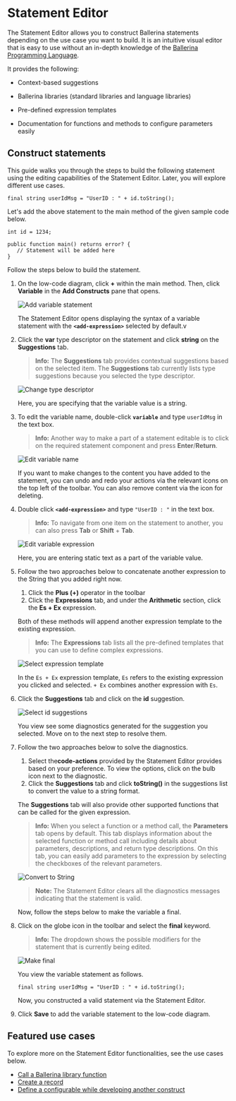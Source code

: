 # Statement Editor

The Statement Editor allows you to construct Ballerina statements depending on the use case you want to build. It is an intuitive visual editor that is easy to use without an in-depth knowledge of the [Ballerina Programming Language](https://ballerina.io/).

It provides the following:

- Context-based suggestions

- Ballerina libraries (standard libraries and language libraries)

- Pre-defined expression templates

- Documentation for functions and methods to configure parameters easily 

## Construct statements

This guide walks you through the steps to build the following statement using the editing capabilities of the Statement Editor. Later, you will explore different use cases.

```
final string userIdMsg = "UserID : " + id.toString();
```

Let's add the above statement to the main method of the given sample code below.

```
int id = 1234;
 
public function main() returns error? {
   // Statement will be added here
}
```

Follow the steps below to build the statement.

1. On the low-code diagram, click **+** within the main method. Then, click **Variable** in the **Add Constructs** pane that opens.

    ![Add variable statement](../img/statement-editor/add-variable-statement.gif)

    The Statement Editor opens displaying the syntax of a variable statement with the **`<add-expression>`** selected by default.v

2.  Click the **var** type descriptor on the statement and click **string** on the **Suggestions** tab.

    >**Info:** The **Suggestions** tab provides contextual suggestions based on the selected item. The **Suggestions** tab currently lists type suggestions because you selected the type descriptor.    

    ![Change type descriptor](../img/statement-editor/change-type-descriptor.gif)

    Here, you are specifying that the variable value is a string.

3. To edit the variable name, double-click **`variable`** and type `userIdMsg` in the text box.

    >**Info:** Another way to make a part of a statement editable is to click on the required statement component and press  **Enter**/**Return**.

    ![Edit variable name](../img/statement-editor/edit-variable-name.gif)

    If you want to make changes to the content you have added to the statement, you can undo and redo your actions via the relevant icons on the top left of the toolbar. You can also remove content via the icon for deleting.

4. Double click **`<add-expression>`** and type `"UserID : "` in the text box.

    >**Info:** To navigate from one item on the statement to another, you can also press **Tab** or **Shift** + **Tab**.

    ![Edit variable expression](../img/statement-editor/edit-variable-expression.gif)

    Here, you are entering static text as a part of the variable value.

5.  Follow the two approaches below to concatenate another expression to the String that you added right now.
    1. Click the **Plus (+)** operator in the toolbar
    2. Click the **Expressions** tab, and under the **Arithmetic** section, click the **Es + Ex** expression.

    Both of these methods will append another expression template to the existing expression. 

    >**Info:** The **Expressions** tab lists all the pre-defined templates that you can use to define complex expressions.

    ![Select expression template](../img/statement-editor/select-expression-template.gif)

    In the `Es + Ex` expression template, `Es` refers to the existing expression you clicked and selected. `+ Ex` combines another expression with `Es`.

6. Click the **Suggestions** tab and click on the **id** suggestion.

    ![Select id suggestions](../img/statement-editor/select-id-from-suggestions.gif)

     You view see some diagnostics generated for the suggestion you selected. Move on to the next step to resolve them. 

7. Follow the two approaches below to solve the diagnostics.

    1. Select the**code-actions** provided by the Statement Editor provides based on your preference. To view the options, click on the bulb icon next to the diagnostic.
    2. Click the **Suggestions** tab and click **toString()** in the suggestions list to convert the value to a string format.
    
    The **Suggestions** tab will also provide other supported functions that can be called for the given expression.

    >**Info:** When you select a function or a method call, the **Parameters** tab opens by default. This tab displays information about the selected function or method call including details about parameters, descriptions, and return type descriptions. On this tab, you can easily add parameters to the expression by selecting the checkboxes of the relevant parameters.

     ![Convert to String](../img/statement-editor/convert-to-string.gif)

     >**Note:** The Statement Editor clears all the diagnostics messages indicating that the statement is valid.

     Now, follow the steps below to make the variable a final. 

8. Click on the globe icon in the toolbar and select the **final** keyword. 

    >**Info:** The dropdown shows the possible modifiers for the statement that is currently being edited.

     ![Make final](../img/statement-editor/add-stmt-qualifier.gif)

     You view the variable statement as follows.

     ```
     final string userIdMsg = "UserID : " + id.toString();
     ```
    
    Now, you constructed a valid statement via the Statement Editor.

9. Click **Save** to add the variable statement to the low-code diagram.

## Featured use cases

To explore more on the Statement Editor functionalities, see the use cases below.

- [Call a Ballerina library function](../references/call-a-ballerina-library-function.md)
- [Create a record](../references/create-a-record-using-statement-editor)
- [Define a configurable while developing another construct](../references/define-a-configurable-as-you-develop)

